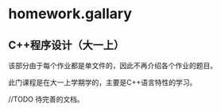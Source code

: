 # homework.gallary

## C++程序设计（大一上）

该部分由于每个作业都是单文件的，因此不再介绍各个作业的题目。

此门课程是在大一上学期学的，主要是C++语言特性的学习。

//TODO 待完善的文档。